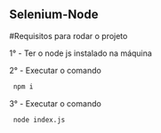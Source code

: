 ﻿## Selenium-Node

#Requisitos para rodar o projeto

1° - Ter o node js instalado na máquina

2° - Executar o comando 
 ```bash
  npm i 
```

3° - Executar o comando
 ```bash
  node index.js 
```
